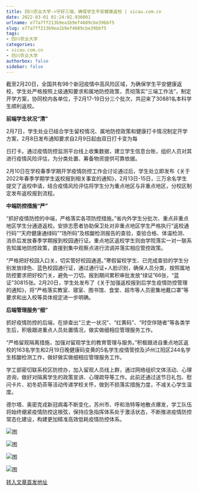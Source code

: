 ```yaml
---
title: 四川农业大学->守好三端，确保学生平安健康返校 | sicau.com.cn
date: 2022-03-01 01:24:02.936001
urlname: e77a7ff213b9ea1b9ef4689cbe39bbf5
slug: e77a7ff213b9ea1b9ef4689cbe39bbf5
tags: 
- 四川农业大学
categories:
- sicau.com.cn
- 四川农业大学
authorbox: false
sidebar: false
---
```

截至2月20日，全国共有98个新冠疫情中高风险区域，为确保学生平安健康返校，学生处严格按照上级通知要求和属地防控政策，贯彻落实“三端工作法”，制定开学方案，协同校内各单位，于2月17-19日分三个批次，共迎来了30881名本科学生顺利返校。

**前端学生状况“清”**

2月7日，学生处业已结合学生留校情况、属地防控政策和健康打卡情况制定开学方案，2月8日发布通知要求自2月9日起由双日打卡变为每
<!--more-->
日打卡。通过疫情防控监测平台线上收集数据，建立学生信息台账，组织人员对其进行疫情风险评估，为分类处置、筹备物资提供可靠依据。

2月10日在学校春季学期开学疫情防控工作会讨论通过后，学生处立即发布《关于2022年春季学期学生返校报到相关事宜的通知》，2月13日-15日，三万余名学生提交了返校申请，结合疫情风险评估将学生分为重点地区与非重点地区，分校区制定发布返校报到流程。

**中端防控措施“严”**

“抓好疫情防控的中端，严格落实各项防控措施。”省内外学生分批次、重点非重点地区学生分通道返校。安排志愿者协助保卫处对非重点地区学生严格执行“返校通行码”“天府健康通绿码”“场所码”及核酸检测报告的查验，查验合格、体温检测、消杀后发放春季学期报到校园通行证。重点地区返校学生则由学院落实一对一联系告知属地防控政策，直接到集中观察点进行流调并落实相应管控政策。

“严格把好校园入口关，切实管好校园通道。”寒假留校学生、已完成查验的学生分别发放绿色、蓝色校园通行证，通过通行证+人脸识别，确保人员分类，按照属地防控要求把好校门关，避免一刀切。报到期间累积审批发放“绿证”66张，“蓝证”30815张。2月20日，学生处发布了《关于加强返校报到后学生疫情防控管理的通知》，将“严格落实教室、寝室、图书馆、食堂、超市等人员密集地戴口罩”等要求和出入校等具体规定进一步明确。

**后端管理服务“细”**

抓好疫情防控的后端，在排查出“三史一状况"、“红黄码”、“时空伴随者”等各类学生后，积极跟进重点人员处置情况，做实做细相应管理服务工作。

“严格留观隔离措施，加强对留观学生的教育管理与服务。”积极跟进自重点地区返校的163名学生和2月19日晚健康码变黄的5名学生疫情管控及泸州江阳区244名学生核酸检测工作，做好做实做细相应管理服务工作。

学工部密切联系校区防控办，加入留观人员线上群，通过网络组织文体活动、心理咨询，做好对隔离学生的政策宣讲、心理疏导等工作。此前还通过送节日礼包、慰问卡片、初冬奶茶等活动传递学校关怀，做到不损落实措施力度，不减关心学生温度。

德尔塔、奥密克戎新冠病毒不断变化，苏州市、呼和浩特等地散点爆发，学工队伍将始终绷紧疫情防控这根弦，保持应急指挥体系处于激活状态，不断推进疫情防控常态化建设，构建更加精准高效低耗疫情防控体系。

![图](https://news.sicau.edu.cn/__local/7/74/6A/C622801715E6C54BDA77171C7E9_01666D94_2B354.png)

![图](https://news.sicau.edu.cn/__local/A/56/2D/7FBD3AA426A79D334E2DDA2C8B7_0E987B18_7BFC2.png)

![图](https://news.sicau.edu.cn/__local/B/76/F3/F324AE14B0B0302BA1DB4312A8C_82617F59_5CF3E.png)

![图](https://news.sicau.edu.cn/__local/1/9C/0F/E398CA534A8F0D4888CF3FA0F60_56E261F6_5ADCA.png)

[转入文章首发地址](https://news.sicau.edu.cn/info/1135/66714.htm)